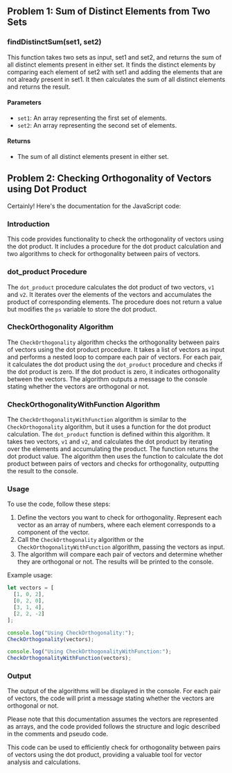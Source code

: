
## Problem 1: Sum of Distinct Elements from Two Sets

### findDistinctSum(set1, set2)
This function takes two sets as input, set1 and set2, and returns the sum of all distinct elements present in either set. It finds the distinct elements by comparing each element of set2 with set1 and adding the elements that are not already present in set1. It then calculates the sum of all distinct elements and returns the result.

#### Parameters
- `set1`: An array representing the first set of elements.
- `set2`: An array representing the second set of elements.

#### Returns
- The sum of all distinct elements present in either set.



## Problem 2: Checking Orthogonality of Vectors using Dot Product
Certainly! Here's the documentation for the JavaScript code:

### Introduction
This code provides functionality to check the orthogonality of vectors using the dot product. It includes a procedure for the dot product calculation and two algorithms to check for orthogonality between pairs of vectors.

### dot_product Procedure
The `dot_product` procedure calculates the dot product of two vectors, `v1` and `v2`. It iterates over the elements of the vectors and accumulates the product of corresponding elements. The procedure does not return a value but modifies the `ps` variable to store the dot product.

### CheckOrthogonality Algorithm
The `CheckOrthogonality` algorithm checks the orthogonality between pairs of vectors using the dot product procedure. It takes a list of vectors as input and performs a nested loop to compare each pair of vectors. For each pair, it calculates the dot product using the `dot_product` procedure and checks if the dot product is zero. If the dot product is zero, it indicates orthogonality between the vectors. The algorithm outputs a message to the console stating whether the vectors are orthogonal or not.

### CheckOrthogonalityWithFunction Algorithm
The `CheckOrthogonalityWithFunction` algorithm is similar to the `CheckOrthogonality` algorithm, but it uses a function for the dot product calculation. The `dot_product` function is defined within this algorithm. It takes two vectors, `v1` and `v2`, and calculates the dot product by iterating over the elements and accumulating the product. The function returns the dot product value. The algorithm then uses the function to calculate the dot product between pairs of vectors and checks for orthogonality, outputting the result to the console.

### Usage
To use the code, follow these steps:
1. Define the vectors you want to check for orthogonality. Represent each vector as an array of numbers, where each element corresponds to a component of the vector.
2. Call the `CheckOrthogonality` algorithm or the `CheckOrthogonalityWithFunction` algorithm, passing the vectors as input.
3. The algorithm will compare each pair of vectors and determine whether they are orthogonal or not. The results will be printed to the console.

Example usage:
```javascript
let vectors = [
  [1, 0, 2],
  [0, 2, 0],
  [3, 1, 4],
  [2, 2, -2]
];

console.log("Using CheckOrthogonality:");
CheckOrthogonality(vectors);

console.log("Using CheckOrthogonalityWithFunction:");
CheckOrthogonalityWithFunction(vectors);
```

### Output
The output of the algorithms will be displayed in the console. For each pair of vectors, the code will print a message stating whether the vectors are orthogonal or not.

Please note that this documentation assumes the vectors are represented as arrays, and the code provided follows the structure and logic described in the comments and pseudo code.

This code can be used to efficiently check for orthogonality between pairs of vectors using the dot product, providing a valuable tool for vector analysis and calculations.